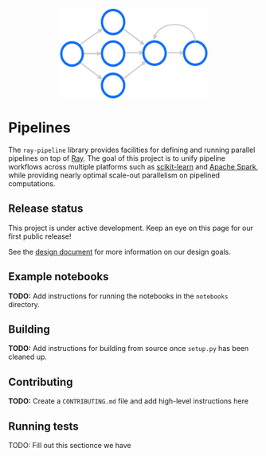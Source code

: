 <p align="center">
<img src="./images/pipelines.svg" width="296" height="180">
</p>


# Pipelines

The `ray-pipeline` library provides facilities for defining and running parallel pipelines on top of [Ray](https://ray.io). The goal of this project is to unify pipeline workflows across multiple platforms such as [scikit-learn](https://scikit-learn.org/) and [Apache Spark](https://spark.apache.org/), while providing nearly optimal scale-out parallelism on pipelined computations.

## Release status

This project is under active development. Keep an eye on this page for our first public release!

See the [design document](https://docs.google.com/document/d/1t1K8N07TcbBKBgrcI6jf9tPow00cOKE9whnEVxOd4-U/edit) for more information on our design goals.

## Example notebooks

**TODO:** Add instructions for running the notebooks in the `notebooks` directory.

## Building

**TODO:** Add instructions for building from source once `setup.py` has been cleaned up.

## Contributing

**TODO:** Create a `CONTRIBUTING.md` file and add high-level instructions here

## Running tests

TODO: Fill out this sectionce we have 
